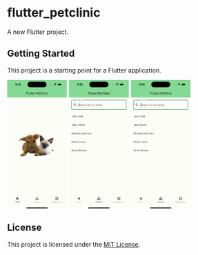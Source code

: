 # flutter_petclinic

A new Flutter project.

## Getting Started

This project is a starting point for a Flutter application.

<div style="display: flex; gap: 5px;">
    <img src="assets/screenshot_home.png" alt="Home Page" height="300px">
    <img src="assets/screenshot_find_owner_focused.png" alt="Find Owner" height="300px">
    <img src="assets/screenshot_find_owner_focused.png" alt="Find Owner" height="300px">
</div>



## License

This project is licensed under the [MIT License](LICENSE).
